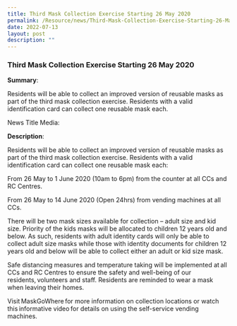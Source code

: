 ```yaml
---
title: Third Mask Collection Exercise Starting 26 May 2020
permalink: /Resource/news/Third-Mask-Collection-Exercise-Starting-26-May-2020
date: 2022-07-13
layout: post
description: ""
---
```

### Third Mask Collection Exercise Starting 26 May 2020


**Summary**: 

Residents will be able to collect an improved version of reusable masks as part of the third mask collection exercise. Residents with a valid identification card can collect one reusable mask each. 

News Title Media: 

 

**Description**: 

Residents will be able to collect an improved version of reusable masks as part of the third mask collection exercise. Residents with a valid identification card can collect one reusable mask each: 

From 26 May to 1 June 2020 (10am to 6pm) from the counter at all CCs and RC Centres. 

From 26 May to 14 June 2020 (Open 24hrs) from vending machines at all CCs. 

There will be two mask sizes available for collection – adult size and kid size. Priority of the kids masks will be allocated to children 12 years old and below. As such, residents with adult identity cards will only be able to collect adult size masks while those with identity documents for children 12 years old and below will be able to collect either an adult or kid size mask.  
 
Safe distancing measures and temperature taking will be implemented at all CCs and RC Centres to ensure the safety and well-being of our residents, volunteers and staff. Residents are reminded to wear a mask when leaving their homes. 

Visit MaskGoWhere for more information on collection locations or watch this informative video for details on using the self-service vending machines.
